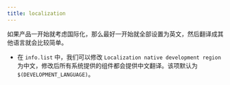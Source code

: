 ```yaml
---
title: localization
---
```


如果产品一开始就考虑国际化，那么最好一开始就全部设置为英文，然后翻译成其他语言就会比较简单。

- 在 `info.list` 中，我们可以修改 `Localization native development region` 为中文，修改后所有系统提供的组件都会提供中文翻译。该项默认为 `$(DEVELOPMENT_LANGUAGE)`。